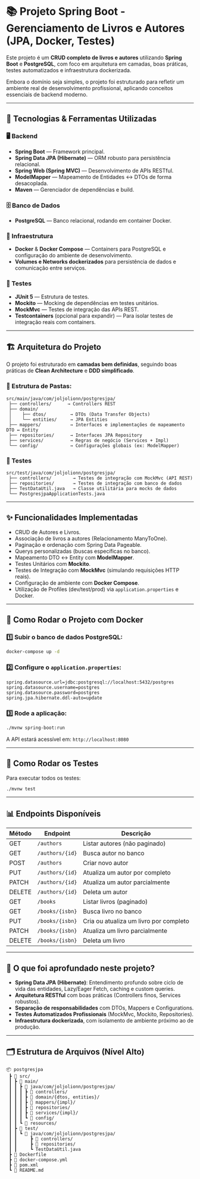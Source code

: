 # 📚 Projeto Spring Boot - Gerenciamento de Livros e Autores (JPA, Docker, Testes)

Este projeto é um **CRUD completo de livros e autores** utilizando **Spring Boot** e **PostgreSQL**, com foco em arquitetura em camadas, boas práticas, testes automatizados e infraestrutura dockerizada.

Embora o domínio seja simples, o projeto foi estruturado para refletir um ambiente real de desenvolvimento profissional, aplicando conceitos essenciais de backend moderno.

---

## 🚀 Tecnologias & Ferramentas Utilizadas

### 🖥️ Backend

- **Spring Boot** — Framework principal.
- **Spring Data JPA (Hibernate)** — ORM robusto para persistência relacional.
- **Spring Web (Spring MVC)** — Desenvolvimento de APIs RESTful.
- **ModelMapper** — Mapeamento de Entidades ↔ DTOs de forma desacoplada.
- **Maven** — Gerenciador de dependências e build.

### 🗄️ Banco de Dados

- **PostgreSQL** — Banco relacional, rodando em container Docker.

### 🐳 Infraestrutura

- **Docker** & **Docker Compose** — Containers para PostgreSQL e configuração do ambiente de desenvolvimento.
- **Volumes e Networks dockerizados** para persistência de dados e comunicação entre serviços.

### 🧪 Testes

- **JUnit 5** — Estrutura de testes.
- **Mockito** — Mocking de dependências em testes unitários.
- **MockMvc** — Testes de integração das APIs REST.
- **Testcontainers** (opcional para expandir) — Para isolar testes de integração reais com containers.

---

## 🏗️ Arquitetura do Projeto

O projeto foi estruturado em **camadas bem definidas**, seguindo boas práticas de **Clean Architecture** e **DDD simplificado**.

### 📁 Estrutura de Pastas:

```
src/main/java/com/joljolionn/postgresjpa/
 ├── controllers/      → Controllers REST
 ├── domain/
 │    ├── dtos/         → DTOs (Data Transfer Objects)
 │    └── entities/     → JPA Entities
 ├── mappers/           → Interfaces e implementações de mapeamento DTO ↔ Entity
 ├── repositories/      → Interfaces JPA Repository
 ├── services/          → Regras de negócio (Services + Impl)
 └── config/            → Configurações globais (ex: ModelMapper)
```

### 🧪 Testes

```
src/test/java/com/joljolionn/postgresjpa/
 ├── controllers/        → Testes de integração com MockMvc (API REST)
 ├── repositories/       → Testes de integração com banco de dados
 ├── TestDataUtil.java   → Classe utilitária para mocks de dados
 └── PostgresjpaApplicationTests.java
```

---

## ✨ Funcionalidades Implementadas

- CRUD de Autores e Livros.
- Associação de livros a autores (Relacionamento ManyToOne).
- Paginação e ordenação com Spring Data Pageable.
- Querys personalizadas (buscas específicas no banco).
- Mapeamento DTO ↔ Entity com **ModelMapper**.
- Testes Unitários com **Mockito**.
- Testes de Integração com **MockMvc** (simulando requisições HTTP reais).
- Configuração de ambiente com **Docker Compose**.
- Utilização de Profiles (dev/test/prod) via `application.properties` e Docker.

---

## 🐳 Como Rodar o Projeto com Docker

### 1️⃣ Subir o banco de dados PostgreSQL:

```bash
docker-compose up -d
```

### 2️⃣ Configure o `application.properties`:

```properties
spring.datasource.url=jdbc:postgresql://localhost:5432/postgres
spring.datasource.username=postgres
spring.datasource.password=postgres
spring.jpa.hibernate.ddl-auto=update
```

### 3️⃣ Rode a aplicação:

```bash
./mvnw spring-boot:run
```

A API estará acessível em: `http://localhost:8080`

---

## 🧪 Como Rodar os Testes

Para executar todos os testes:

```bash
./mvnw test
```

---

## 📊 Endpoints Disponíveis 

| Método | Endpoint            | Descrição                      |
| ------ | ------------------- | ------------------------------ |
| GET    | `/authors`      | Listar autores (não paginado)  |
| GET    | `/authors/{id}` | Busca autor no banco           |
| POST   | `/authors     ` | Criar novo autor               |
| PUT    | `/authors/{id}` | Atualiza um autor por completo |
| PATCH  | `/authors/{id}` | Atualiza um autor parcialmente |
| DELETE | `/authors/{id}` | Deleta um autor                |
| GET    | `/books`        | Listar livros (paginado)       |
| GET    | `/books/{isbn}` | Busca livro no banco           |
| PUT    | `/books/{isbn}` | Cria ou atualiza um livro por completo |
| PATCH  | `/books/{isbn}` | Atualiza um livro parcialmente |
| DELETE | `/books/{isbn}` | Deleta um livro                |

---

## 🧠 O que foi aprofundado neste projeto?

- **Spring Data JPA (Hibernate)**: Entendimento profundo sobre ciclo de vida das entidades, Lazy/Eager Fetch, caching e custom queries.
- **Arquitetura RESTful** com boas práticas (Controllers finos, Services robustos).
- **Separação de responsabilidades** com DTOs, Mappers e Configurations.
- **Testes Automatizados Profissionais** (MockMvc, Mockito, Repositories).
- **Infraestrutura dockerizada**, com isolamento de ambiente próximo ao de produção.

---

## 🗂️ Estrutura de Arquivos (Nível Alto)

```
📦 postgresjpa
 ┣ 📂 src/
 ┃ ┣ 📂 main/
 ┃ ┃ ┣ 📂 java/com/joljolionn/postgresjpa/
 ┃ ┃ ┃ ┣ 📂 controllers/
 ┃ ┃ ┃ ┣ 📂 domain/{dtos, entities}/
 ┃ ┃ ┃ ┣ 📂 mappers/{impl}/
 ┃ ┃ ┃ ┣ 📂 repositories/
 ┃ ┃ ┃ ┣ 📂 services/{impl}/
 ┃ ┃ ┃ ┗ 📂 config/
 ┃ ┃ ┗ 📂 resources/
 ┃ ┣ 📂 test/
 ┃ ┃ ┗ 📂 java/com/joljolionn/postgresjpa/
 ┃ ┃     ┣ 📂 controllers/
 ┃ ┃     ┣ 📂 repositories/
 ┃ ┃     ┗ TestDataUtil.java
 ┣ 📄 Dockerfile
 ┣ 📄 docker-compose.yml
 ┣ 📄 pom.xml
 ┗ 📄 README.md
```
